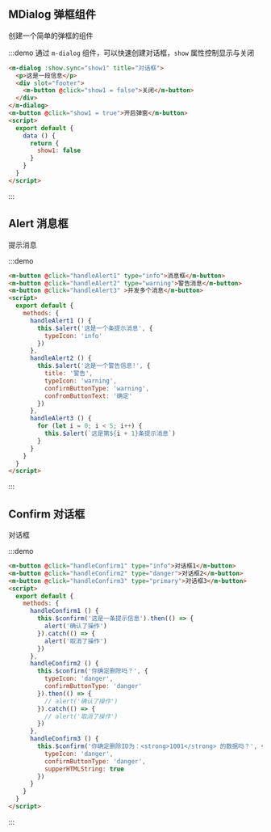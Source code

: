 <div id="example"></div>
<script>
  export default {
    data () {
      return {
        show1: false
      }
    },
    methods: {
      handleAlert1 () {
        this.$alert('这是一个条提示消息', {
          typeIcon: 'info'
        })
      },
      handleAlert2 () {
        this.$alert('这是一个警告信息!', {
          title: '警告',
          typeIcon: 'warning',
          confirmButtonType: 'warning',
          confromButtonText: '确定'
        })
      },
      handleAlert3 () {
        for (let i = 0; i < 5; i++) {
          this.$alert(`这是第${i + 1}条提示消息`)
        }
      },
      handleConfirm1 () {
        this.$confirm('这是一条提示信息').then(() => {
          alert('确认了操作')
        }).catch(() => {
          alert('取消了操作')
        })
      },
      handleConfirm2 () {
        this.$confirm('你确定删除吗？', {
          typeIcon: 'danger',
          confirmButtonType: 'danger'
        }).then(() => {
          // alert('确认了操作')
        }).catch(() => {
          // alert('取消了操作')
        })
      },
      handleConfirm3 () {
        this.$confirm('你确定删除ID为：<strong>1001</strong> 的数据吗？', {
          typeIcon: 'danger',
          confirmButtonType: 'danger',
          supperHTMLString: true
        })
      }
    }
  }
</script>


## MDialog 弹框组件

创建一个简单的弹框的组件

:::demo 通过 `m-dialog` 组件，可以快速创建对话框，`show` 属性控制显示与关闭

```html
<m-dialog :show.sync="show1" title="对话框">
  <p>这是一段信息</p>
  <div slot="footer">
    <m-button @click="show1 = false">关闭</m-button>
  </div>
</m-dialog>
<m-button @click="show1 = true">开启弹窗</m-button>
<script>
  export default {
    data () {
      return {
        show1: false
      }
    }
  }
</script>
```

:::

## Alert 消息框

提示消息

:::demo 

```html
<m-button @click="handleAlert1" type="info">消息框</m-button>
<m-button @click="handleAlert2" type="warning">警告消息</m-button>
<m-button @click="handleAlert3" >并发多个消息</m-button>
<script>
  export default {
    methods: {
      handleAlert1 () {
        this.$alert('这是一个条提示消息', {
          typeIcon: 'info'
        })
      },
      handleAlert2 () {
        this.$alert('这是一个警告信息!', {
          title: '警告',
          typeIcon: 'warning',
          confirmButtonType: 'warning',
          confromButtonText: '确定'
        })
      },
      handleAlert3 () {
        for (let i = 0; i < 5; i++) {
          this.$alert(`这是第${i + 1}条提示消息`)
        }
      }
    }
  }
</script>
```

:::


## Confirm 对话框

对话框

:::demo 

```html
<m-button @click="handleConfirm1" type="info">对话框1</m-button>
<m-button @click="handleConfirm2" type="danger">对话框2</m-button>
<m-button @click="handleConfirm3" type="primary">对话框3</m-button>
<script>
  export default {
    methods: {
      handleConfirm1 () {
        this.$confirm('这是一条提示信息').then(() => {
          alert('确认了操作')
        }).catch(() => {
          alert('取消了操作')
        })
      },
      handleConfirm2 () {
        this.$confirm('你确定删除吗？', {
          typeIcon: 'danger',
          confirmButtonType: 'danger'
        }).then(() => {
          // alert('确认了操作')
        }).catch(() => {
          // alert('取消了操作')
        })
      },
      handleConfirm3 () {
        this.$confirm('你确定删除ID为：<strong>1001</strong> 的数据吗？', {
          typeIcon: 'danger',
          confirmButtonType: 'danger',
          supperHTMLString: true
        })
      }
    }
  }
</script>
```

:::
